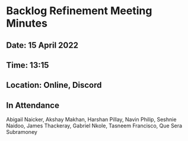 # Backlog Refinement Meeting Minutes

## Date: 15 April 2022

## Time: 13:15

## Location: Online, Discord

## In Attendance
Abigail Naicker, Akshay Makhan, Harshan Pillay, Navin Philip, Seshnie Naidoo, James Thackeray, Gabriel Nkole, Tasneem Francisco, Que Sera Subramoney
